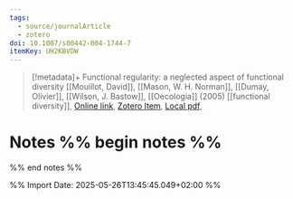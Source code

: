 ```yaml
---
tags:
  - source/journalArticle
  - zotero
doi: 10.1007/s00442-004-1744-7
itemKey: UH2KBVDW
---
```

>[!metadata]+
> Functional regularity: a neglected aspect of functional diversity
> [[Mouillot, David]], [[Mason, W. H. Norman]], [[Dumay, Olivier]], [[Wilson, J. Bastow]], 
> [[Oecologia]] (2005)
> [[functional diversity]], 
> [Online link](http://link.springer.com/10.1007/s00442-004-1744-7), [Zotero Item](zotero://select/library/items/UH2KBVDW), [Local pdf](file://C:/Users/aburg/Documents/references/zotero/storage/56GMUI9J/Mouillot2005_Functionalregularitya.pdf), 

# Notes %% begin notes %%

%% end notes %%




%% Import Date: 2025-05-26T13:45:45.049+02:00 %%
